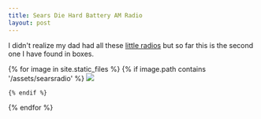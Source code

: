 ```yaml
---
title: Sears Die Hard Battery AM Radio
layout: post
---
```


I didn't realize my dad had all these [little radios](https://jimwrites.com/2022/03/29/red-brute-vintage-am-radio/) but so far this is the second one I have found in boxes.

<div class="image-gallery">
  {% for image in site.static_files %}
    {% if image.path contains '/assets/searsradio' %}
     <a href="{{image.path}}">  <img src="{{ image.path  | resize: "800x800" }}"></a>

    {% endif %}
  {% endfor %}
</div>
